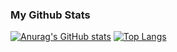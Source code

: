### My Github Stats
[![Anurag's GitHub stats](https://github-readme-stats.vercel.app/api?username=alu0101142104&theme=github_dark&hide_border=true)](https://github.com/enriqueam)
[![Top Langs](https://github-readme-stats.vercel.app/api/top-langs/?username=alu0101142104&layout=compact&langs_count=8&theme=github_dark&hide_border=true)](https://github.com/enriqueam)

